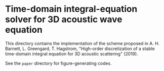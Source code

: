 # Time-domain integral-equation solver for 3D acoustic wave equation

This directory contains the implementation of the scheme
proposed in
A. H. Barnett, L. Greengard, T. Hagstrom,
"High-order discretization of a stable time-domain integral equation for 3D acoustic scattering" (2019).

See the ``paper`` directory for figure-generating codes.
